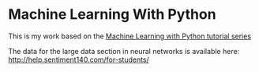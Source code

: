 # Machine Learning With Python

This is my work based on the [Machine Learning with Python tutorial series](https://pythonprogramming.net/machine-learning-tutorial-python-introduction/)

The data for the large data section in neural networks is available here: http://help.sentiment140.com/for-students/